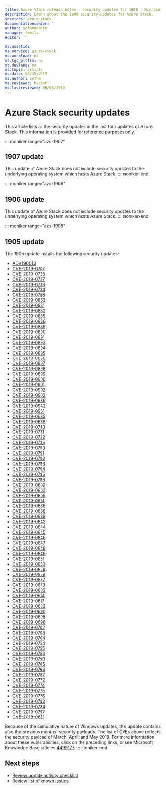 ```yaml
---
title: Azure Stack release notes - security updates for 1908 | Microsoft Docs
description: Learn about the 1908 security updates for Azure Stack.
services: azure-stack
documentationcenter: ''
author: sethmanheim
manager: femila
editor: ''

ms.assetid:  
ms.service: azure-stack
ms.workload: na
ms.tgt_pltfrm: na
ms.devlang: na
ms.topic: article
ms.date: 08/15/2019
ms.author: sethm
ms.reviewer: hectorl
ms.lastreviewed: 06/08/2019
---
```


# Azure Stack security updates

This article lists all the security updates in the last four updates of Azure Stack. This information is provided for reference purposes only.

::: moniker range="azs-1907"
## 1907 update

This update of Azure Stack does not include security updates to the underlying operating system which hosts Azure Stack.
::: moniker-end

::: moniker range="azs-1906"
## 1906 update

This update of Azure Stack does not include security updates to the underlying operating system which hosts Azure Stack.
::: moniker-end

::: moniker range="azs-1905"
## 1905 update

The 1905 update installs the following security updates:

- [ADV190013](https://portal.msrc.microsoft.com/en-US/security-guidance/advisory/ADV190013)
- [CVE-2019-0707](https://portal.msrc.microsoft.com/en-us/security-guidance/advisory/CVE-2019-0707)
- [CVE-2019-0725](https://portal.msrc.microsoft.com/en-us/security-guidance/advisory/CVE-2019-0725)
- [CVE-2019-0727](https://portal.msrc.microsoft.com/en-us/security-guidance/advisory/CVE-2019-0727)
- [CVE-2019-0733](https://portal.msrc.microsoft.com/en-us/security-guidance/advisory/CVE-2019-0733)
- [CVE-2019-0734](https://portal.msrc.microsoft.com/en-us/security-guidance/advisory/CVE-2019-0734)
- [CVE-2019-0758](https://portal.msrc.microsoft.com/en-us/security-guidance/advisory/CVE-2019-0758)
- [CVE-2019-0863](https://portal.msrc.microsoft.com/en-us/security-guidance/advisory/CVE-2019-0863)
- [CVE-2019-0881](https://portal.msrc.microsoft.com/en-us/security-guidance/advisory/CVE-2019-0881)
- [CVE-2019-0882](https://portal.msrc.microsoft.com/en-us/security-guidance/advisory/CVE-2019-0882)
- [CVE-2019-0885](https://portal.msrc.microsoft.com/en-us/security-guidance/advisory/CVE-2019-0885)
- [CVE-2019-0886](https://portal.msrc.microsoft.com/en-us/security-guidance/advisory/CVE-2019-0886)
- [CVE-2019-0889](https://portal.msrc.microsoft.com/en-us/security-guidance/advisory/CVE-2019-0889)
- [CVE-2019-0890](https://portal.msrc.microsoft.com/en-us/security-guidance/advisory/CVE-2019-0890)
- [CVE-2019-0891](https://portal.msrc.microsoft.com/en-us/security-guidance/advisory/CVE-2019-0891)
- [CVE-2019-0893](https://portal.msrc.microsoft.com/en-us/security-guidance/advisory/CVE-2019-0893)
- [CVE-2019-0894](https://portal.msrc.microsoft.com/en-us/security-guidance/advisory/CVE-2019-0894)
- [CVE-2019-0895](https://portal.msrc.microsoft.com/en-us/security-guidance/advisory/CVE-2019-0895)
- [CVE-2019-0896](https://portal.msrc.microsoft.com/en-us/security-guidance/advisory/CVE-2019-0896)
- [CVE-2019-0897](https://portal.msrc.microsoft.com/en-us/security-guidance/advisory/CVE-2019-0897)
- [CVE-2019-0898](https://portal.msrc.microsoft.com/en-us/security-guidance/advisory/CVE-2019-0898)
- [CVE-2019-0899](https://portal.msrc.microsoft.com/en-us/security-guidance/advisory/CVE-2019-0899)
- [CVE-2019-0900](https://portal.msrc.microsoft.com/en-us/security-guidance/advisory/CVE-2019-0900)
- [CVE-2019-0901](https://portal.msrc.microsoft.com/en-us/security-guidance/advisory/CVE-2019-0901)
- [CVE-2019-0902](https://portal.msrc.microsoft.com/en-us/security-guidance/advisory/CVE-2019-0902)
- [CVE-2019-0903](https://portal.msrc.microsoft.com/en-us/security-guidance/advisory/CVE-2019-0903)
- [CVE-2019-0936](https://portal.msrc.microsoft.com/en-us/security-guidance/advisory/CVE-2019-0936)
- [CVE-2019-0942](https://portal.msrc.microsoft.com/en-us/security-guidance/advisory/CVE-2019-0942)
- [CVE-2019-0961](https://portal.msrc.microsoft.com/en-us/security-guidance/advisory/CVE-2019-0961)
- [CVE-2019-0685](https://portal.msrc.microsoft.com/en-us/security-guidance/advisory/CVE-2019-0685)
- [CVE-2019-0688](https://portal.msrc.microsoft.com/en-us/security-guidance/advisory/CVE-2019-0688)
- [CVE-2019-0730](https://portal.msrc.microsoft.com/en-us/security-guidance/advisory/CVE-2019-0730)
- [CVE-2019-0731](https://portal.msrc.microsoft.com/en-us/security-guidance/advisory/CVE-2019-0731)
- [CVE-2019-0732](https://portal.msrc.microsoft.com/en-us/security-guidance/advisory/CVE-2019-0732)
- [CVE-2019-0735](https://portal.msrc.microsoft.com/en-us/security-guidance/advisory/CVE-2019-0735)
- [CVE-2019-0790](https://portal.msrc.microsoft.com/en-us/security-guidance/advisory/CVE-2019-0790)
- [CVE-2019-0791](https://portal.msrc.microsoft.com/en-us/security-guidance/advisory/CVE-2019-0791)
- [CVE-2019-0792](https://portal.msrc.microsoft.com/en-us/security-guidance/advisory/CVE-2019-0792)
- [CVE-2019-0793](https://portal.msrc.microsoft.com/en-us/security-guidance/advisory/CVE-2019-0793)
- [CVE-2019-0794](https://portal.msrc.microsoft.com/en-us/security-guidance/advisory/CVE-2019-0794)
- [CVE-2019-0795](https://portal.msrc.microsoft.com/en-us/security-guidance/advisory/CVE-2019-0795)
- [CVE-2019-0796](https://portal.msrc.microsoft.com/en-us/security-guidance/advisory/CVE-2019-0796)
- [CVE-2019-0802](https://portal.msrc.microsoft.com/en-us/security-guidance/advisory/CVE-2019-0802)
- [CVE-2019-0803](https://portal.msrc.microsoft.com/en-us/security-guidance/advisory/CVE-2019-0803)
- [CVE-2019-0805](https://portal.msrc.microsoft.com/en-us/security-guidance/advisory/CVE-2019-0805)
- [CVE-2019-0814](https://portal.msrc.microsoft.com/en-us/security-guidance/advisory/CVE-2019-0814)
- [CVE-2019-0836](https://portal.msrc.microsoft.com/en-us/security-guidance/advisory/CVE-2019-0836)
- [CVE-2019-0838](https://portal.msrc.microsoft.com/en-us/security-guidance/advisory/CVE-2019-0838)
- [CVE-2019-0839](https://portal.msrc.microsoft.com/en-us/security-guidance/advisory/CVE-2019-0839)
- [CVE-2019-0842](https://portal.msrc.microsoft.com/en-us/security-guidance/advisory/CVE-2019-0842)
- [CVE-2019-0844](https://portal.msrc.microsoft.com/en-us/security-guidance/advisory/CVE-2019-0844)
- [CVE-2019-0845](https://portal.msrc.microsoft.com/en-us/security-guidance/advisory/CVE-2019-0845)
- [CVE-2019-0846](https://portal.msrc.microsoft.com/en-us/security-guidance/advisory/CVE-2019-0846)
- [CVE-2019-0847](https://portal.msrc.microsoft.com/en-us/security-guidance/advisory/CVE-2019-0847)
- [CVE-2019-0848](https://portal.msrc.microsoft.com/en-us/security-guidance/advisory/CVE-2019-0848)
- [CVE-2019-0849](https://portal.msrc.microsoft.com/en-us/security-guidance/advisory/CVE-2019-0849)
- [CVE-2019-0851](https://portal.msrc.microsoft.com/en-us/security-guidance/advisory/CVE-2019-0851)
- [CVE-2019-0853](https://portal.msrc.microsoft.com/en-us/security-guidance/advisory/CVE-2019-0853)
- [CVE-2019-0856](https://portal.msrc.microsoft.com/en-us/security-guidance/advisory/CVE-2019-0856)
- [CVE-2019-0859](https://portal.msrc.microsoft.com/en-us/security-guidance/advisory/CVE-2019-0859)
- [CVE-2019-0877](https://portal.msrc.microsoft.com/en-us/security-guidance/advisory/CVE-2019-0877)
- [CVE-2019-0879](https://portal.msrc.microsoft.com/en-us/security-guidance/advisory/CVE-2019-0879)
- [CVE-2019-0603](https://portal.msrc.microsoft.com/en-us/security-guidance/advisory/CVE-2019-0603)
- [CVE-2019-0614](https://portal.msrc.microsoft.com/en-us/security-guidance/advisory/CVE-2019-0614)
- [CVE-2019-0617](https://portal.msrc.microsoft.com/en-us/security-guidance/advisory/CVE-2019-0617)
- [CVE-2019-0683](https://portal.msrc.microsoft.com/en-us/security-guidance/advisory/CVE-2019-0683)
- [CVE-2019-0690](https://portal.msrc.microsoft.com/en-us/security-guidance/advisory/CVE-2019-0690)
- [CVE-2019-0695](https://portal.msrc.microsoft.com/en-us/security-guidance/advisory/CVE-2019-0695)
- [CVE-2019-0696](https://portal.msrc.microsoft.com/en-us/security-guidance/advisory/CVE-2019-0696)
- [CVE-2019-0702](https://portal.msrc.microsoft.com/en-us/security-guidance/advisory/CVE-2019-0702)
- [CVE-2019-0703](https://portal.msrc.microsoft.com/en-us/security-guidance/advisory/CVE-2019-0703)
- [CVE-2019-0704](https://portal.msrc.microsoft.com/en-us/security-guidance/advisory/CVE-2019-0704)
- [CVE-2019-0754](https://portal.msrc.microsoft.com/en-us/security-guidance/advisory/CVE-2019-0754)
- [CVE-2019-0755](https://portal.msrc.microsoft.com/en-us/security-guidance/advisory/CVE-2019-0755)
- [CVE-2019-0756](https://portal.msrc.microsoft.com/en-us/security-guidance/advisory/CVE-2019-0756)
- [CVE-2019-0759](https://portal.msrc.microsoft.com/en-us/security-guidance/advisory/CVE-2019-0759)
- [CVE-2019-0765](https://portal.msrc.microsoft.com/en-us/security-guidance/advisory/CVE-2019-0765)
- [CVE-2019-0766](https://portal.msrc.microsoft.com/en-us/security-guidance/advisory/CVE-2019-0766)
- [CVE-2019-0767](https://portal.msrc.microsoft.com/en-us/security-guidance/advisory/CVE-2019-0767)
- [CVE-2019-0772](https://portal.msrc.microsoft.com/en-us/security-guidance/advisory/CVE-2019-0772)
- [CVE-2019-0774](https://portal.msrc.microsoft.com/en-us/security-guidance/advisory/CVE-2019-0774)
- [CVE-2019-0775](https://portal.msrc.microsoft.com/en-us/security-guidance/advisory/CVE-2019-0775)
- [CVE-2019-0776](https://portal.msrc.microsoft.com/en-us/security-guidance/advisory/CVE-2019-0776)
- [CVE-2019-0782](https://portal.msrc.microsoft.com/en-us/security-guidance/advisory/CVE-2019-0782)
- [CVE-2019-0784](https://portal.msrc.microsoft.com/en-us/security-guidance/advisory/CVE-2019-0784)
- [CVE-2019-0797](https://portal.msrc.microsoft.com/en-us/security-guidance/advisory/CVE-2019-0797)
- [CVE-2019-0821](https://portal.msrc.microsoft.com/en-us/security-guidance/advisory/CVE-2019-0821)

Because of the cumulative nature of Windows updates, this update contains also the previous months' security payloads. The list of CVEs above reflects the security payload of March, April, and May 2019.
For more information about these vulnerabilities, click on the preceding links, or see Microsoft Knowledge Base articles [4499177](https://support.microsoft.com/en-us/help/4499177).
::: moniker-end

## Next steps

- [Review update activity checklist](azure-stack-release-notes-checklist.md)
- [Review list of known issues](azure-stack-release-notes-known-issues-1908.md)
